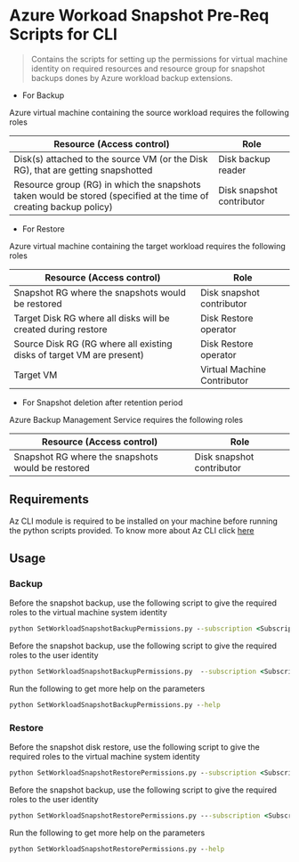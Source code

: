 # Azure Workoad Snapshot Pre-Req Scripts for CLI

> Contains the scripts for setting up the permissions for virtual machine identity on required resources
> and resource group for snapshot backups dones by Azure workload backup extensions.



+ For Backup

Azure virtual machine containing the source workload requires the following roles 

Resource (Access control)  |Role   
------ | ------
Disk(s) attached to the source VM (or the Disk RG), that are getting snapshotted |Disk backup reader |
|Resource group (RG) in which the snapshots taken would be stored (specified at the time of creating backup policy) |Disk snapshot contributor  |

+ For Restore

Azure virtual machine containing the target workload requires the following roles 

Resource (Access control)  |Role   
------ | ------
|Snapshot RG where the snapshots would be restored   |Disk snapshot contributor  |
|Target Disk RG where all disks will be created during restore  |Disk Restore operator   |
|Source Disk RG (RG where all existing disks of target VM are present)   |Disk Restore operator   |
|Target VM     |Virtual Machine Contributor    |

+ For Snapshot deletion after retention period

Azure Backup Management Service requires the following roles

Resource (Access control)  |Role
------ | ------
|Snapshot RG where the snapshots would be restored   |Disk snapshot contributor  |

## Requirements

Az CLI module is required to be installed on your machine before running the python scripts provided. To know more about Az CLI click [here](https://github.com/Azure/azure-cli/)

## Usage 

### Backup
Before the snapshot backup, use the following script to give the required roles to the virtual machine system identity

```cmd
python SetWorkloadSnapshotBackupPermissions.py --subscription <SubscriptionId> --vm-resource-group <VMResourceGroup> --vm-name  <SourceWorkloadVMName> --disk-resource-groups DiskResourceGroupsName> <DiskResourceGroupsName> --snapshot-resource-group <SnapshotResourceGroupName>
```

Before the snapshot backup, use the following script to give the required roles to the user identity

```cmd
python SetWorkloadSnapshotBackupPermissions.py  --subscription <SubscriptionId> --vm-resource-group <VMResourceGroup> --vm-name  <SourceWorkloadVMName> --disk-resource-groups <DiskResourceGroupsName> <DiskResourceGroupsName> --snapshot-resource-group <SnapshotResourceGroupName> --service-principal-id <UserIdentityPrincipalId>
```

Run the following to get more help on the parameters
```cmd
python SetWorkloadSnapshotBackupPermissions.py --help
```

### Restore

Before the snapshot disk restore, use the following script to give the required roles to the virtual machine system identity

```cmd
python SetWorkloadSnapshotRestorePermissions.py --subscription <SubscriptionId> --vm-resource-group <VMResourceGroup> --vm-name <SourceWorkloadVMName> --disk-resource-groups <DiskResourceGroupsName> <DiskResourceGroupsName> --snapshot-resource-group <SnapshotResourceGroupName> 
```

Before the snapshot backup, use the following script to give the required roles to the user identity

```cmd
python SetWorkloadSnapshotRestorePermissions.py ---subscription <SubscriptionId> --vm-resource-group <VMResourceGroup> --vm-name <SourceWorkloadVMName> --disk-resource-groups DiskResourceGroupsName> <DiskResourceGroupsName> --snapshot-resource-group <SnapshotResourceGroupName> --service-principal-id <UserIdentityPrincipalId>
```

Run the following to get more help on the parameters
```cmd
python SetWorkloadSnapshotRestorePermissions.py --help
```
